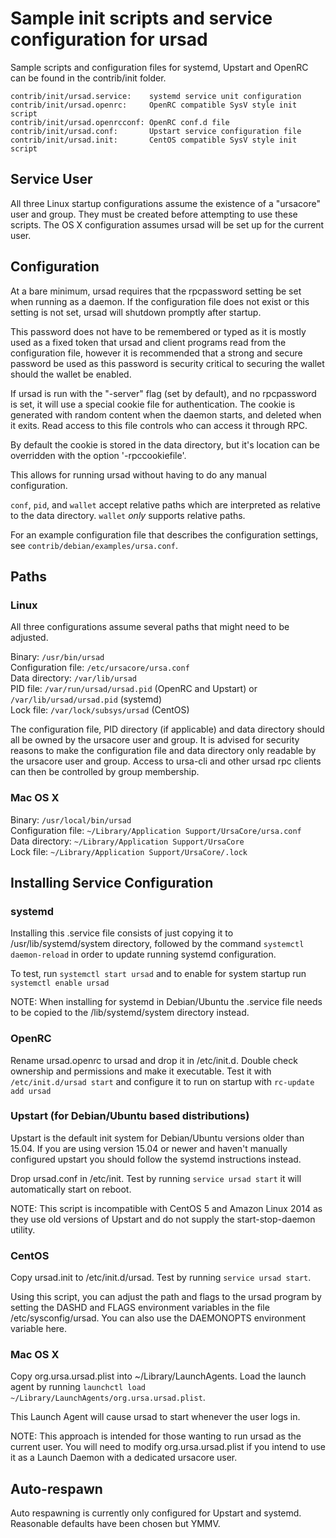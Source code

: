Sample init scripts and service configuration for ursad
==========================================================

Sample scripts and configuration files for systemd, Upstart and OpenRC
can be found in the contrib/init folder.

    contrib/init/ursad.service:    systemd service unit configuration
    contrib/init/ursad.openrc:     OpenRC compatible SysV style init script
    contrib/init/ursad.openrcconf: OpenRC conf.d file
    contrib/init/ursad.conf:       Upstart service configuration file
    contrib/init/ursad.init:       CentOS compatible SysV style init script

Service User
---------------------------------

All three Linux startup configurations assume the existence of a "ursacore" user
and group.  They must be created before attempting to use these scripts.
The OS X configuration assumes ursad will be set up for the current user.

Configuration
---------------------------------

At a bare minimum, ursad requires that the rpcpassword setting be set
when running as a daemon.  If the configuration file does not exist or this
setting is not set, ursad will shutdown promptly after startup.

This password does not have to be remembered or typed as it is mostly used
as a fixed token that ursad and client programs read from the configuration
file, however it is recommended that a strong and secure password be used
as this password is security critical to securing the wallet should the
wallet be enabled.

If ursad is run with the "-server" flag (set by default), and no rpcpassword is set,
it will use a special cookie file for authentication. The cookie is generated with random
content when the daemon starts, and deleted when it exits. Read access to this file
controls who can access it through RPC.

By default the cookie is stored in the data directory, but it's location can be overridden
with the option '-rpccookiefile'.

This allows for running ursad without having to do any manual configuration.

`conf`, `pid`, and `wallet` accept relative paths which are interpreted as
relative to the data directory. `wallet` *only* supports relative paths.

For an example configuration file that describes the configuration settings,
see `contrib/debian/examples/ursa.conf`.

Paths
---------------------------------

### Linux

All three configurations assume several paths that might need to be adjusted.

Binary:              `/usr/bin/ursad`  
Configuration file:  `/etc/ursacore/ursa.conf`  
Data directory:      `/var/lib/ursad`  
PID file:            `/var/run/ursad/ursad.pid` (OpenRC and Upstart) or `/var/lib/ursad/ursad.pid` (systemd)  
Lock file:           `/var/lock/subsys/ursad` (CentOS)  

The configuration file, PID directory (if applicable) and data directory
should all be owned by the ursacore user and group.  It is advised for security
reasons to make the configuration file and data directory only readable by the
ursacore user and group.  Access to ursa-cli and other ursad rpc clients
can then be controlled by group membership.

### Mac OS X

Binary:              `/usr/local/bin/ursad`  
Configuration file:  `~/Library/Application Support/UrsaCore/ursa.conf`  
Data directory:      `~/Library/Application Support/UrsaCore`  
Lock file:           `~/Library/Application Support/UrsaCore/.lock`  

Installing Service Configuration
-----------------------------------

### systemd

Installing this .service file consists of just copying it to
/usr/lib/systemd/system directory, followed by the command
`systemctl daemon-reload` in order to update running systemd configuration.

To test, run `systemctl start ursad` and to enable for system startup run
`systemctl enable ursad`

NOTE: When installing for systemd in Debian/Ubuntu the .service file needs to be copied to the /lib/systemd/system directory instead.

### OpenRC

Rename ursad.openrc to ursad and drop it in /etc/init.d.  Double
check ownership and permissions and make it executable.  Test it with
`/etc/init.d/ursad start` and configure it to run on startup with
`rc-update add ursad`

### Upstart (for Debian/Ubuntu based distributions)

Upstart is the default init system for Debian/Ubuntu versions older than 15.04. If you are using version 15.04 or newer and haven't manually configured upstart you should follow the systemd instructions instead.

Drop ursad.conf in /etc/init.  Test by running `service ursad start`
it will automatically start on reboot.

NOTE: This script is incompatible with CentOS 5 and Amazon Linux 2014 as they
use old versions of Upstart and do not supply the start-stop-daemon utility.

### CentOS

Copy ursad.init to /etc/init.d/ursad. Test by running `service ursad start`.

Using this script, you can adjust the path and flags to the ursad program by
setting the DASHD and FLAGS environment variables in the file
/etc/sysconfig/ursad. You can also use the DAEMONOPTS environment variable here.

### Mac OS X

Copy org.ursa.ursad.plist into ~/Library/LaunchAgents. Load the launch agent by
running `launchctl load ~/Library/LaunchAgents/org.ursa.ursad.plist`.

This Launch Agent will cause ursad to start whenever the user logs in.

NOTE: This approach is intended for those wanting to run ursad as the current user.
You will need to modify org.ursa.ursad.plist if you intend to use it as a
Launch Daemon with a dedicated ursacore user.

Auto-respawn
-----------------------------------

Auto respawning is currently only configured for Upstart and systemd.
Reasonable defaults have been chosen but YMMV.
